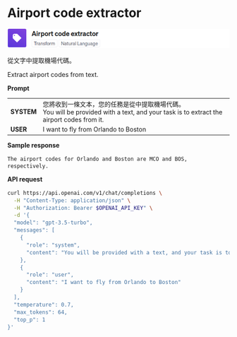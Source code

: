 # Airport code extractor

![](./assets/default-airport-codes.png)

從文字中提取機場代碼。

Extract airport codes from text.

**Prompt**

|||
|-------|------|
|**SYSTEM**|您將收到一條文本，您的任務是從中提取機場代碼。<br/>You will be provided with a text, and your task is to extract the airport codes from it.|
|**USER**|I want to fly from Orlando to Boston|

**Sample response**

```
The airport codes for Orlando and Boston are MCO and BOS, respectively.
```

**API request**

```bash
curl https://api.openai.com/v1/chat/completions \
  -H "Content-Type: application/json" \
  -H "Authorization: Bearer $OPENAI_API_KEY" \
  -d '{
  "model": "gpt-3.5-turbo",
  "messages": [
    {
      "role": "system",
      "content": "You will be provided with a text, and your task is to extract the airport codes from it."
    },
    {
      "role": "user",
      "content": "I want to fly from Orlando to Boston"
    }
  ],
  "temperature": 0.7,
  "max_tokens": 64,
  "top_p": 1
}'
```
